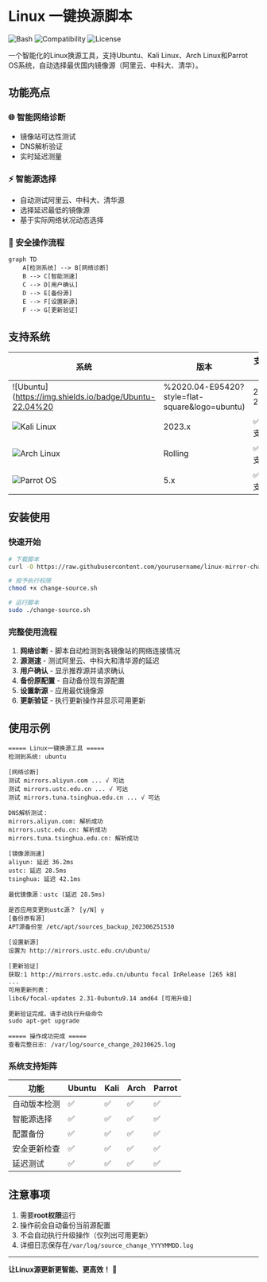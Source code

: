 # Linux 一键换源脚本

![Bash](https://img.shields.io/badge/Language-Bash-4EAA25?style=for-the-badge&logo=gnu-bash)
![Compatibility](https://img.shields.io/badge/Compatibility-Ubuntu|Kali|Arch|Parrot-333333?style=for-the-badge)
![License](https://img.shields.io/badge/License-MIT-blue?style=for-the-badge)

一个智能化的Linux换源工具，支持Ubuntu、Kali Linux、Arch Linux和Parrot OS系统，自动选择最优国内镜像源（阿里云、中科大、清华）。

## 功能亮点

### 🌐 智能网络诊断
- 镜像站可达性测试
- DNS解析验证
- 实时延迟测量

### ⚡ 智能源选择
- 自动测试阿里云、中科大、清华源
- 选择延迟最低的镜像源
- 基于实际网络状况动态选择

### 🔄 安全操作流程
```mermaid
graph TD
    A[检测系统] --> B[网络诊断]
    B --> C[智能测速]
    C --> D[用户确认]
    D --> E[备份源]
    E --> F[设置新源]
    F --> G[更新验证]
```

## 支持系统

| 系统                                                                                                      | 版本                                           | 支持状态     |
| --------------------------------------------------------------------------------------------------------- | ---------------------------------------------- | ------------ |
| ![Ubuntu](https://img.shields.io/badge/Ubuntu-22.04%20                                                    | %2020.04-E95420?style=flat-square&logo=ubuntu) | 22.04, 20.04 | ✅ 完全支持 |
| ![Kali Linux](https://img.shields.io/badge/Kali%20Linux-2023.1-557C94?style=flat-square&logo=kalilinux)   | 2023.x                                         | ✅ 完全支持   |
| ![Arch Linux](https://img.shields.io/badge/Arch%20Linux-Rolling-1793D1?style=flat-square&logo=arch-linux) | Rolling                                        | ✅ 完全支持   |
| ![Parrot OS](https://img.shields.io/badge/Parrot%20OS-5.0+-B7E085?style=flat-square)                      | 5.x                                            | ✅ 完全支持   |

## 安装使用

### 快速开始

```bash
# 下载脚本
curl -O https://raw.githubusercontent.com/yourusername/linux-mirror-changer/main/change-source.sh

# 授予执行权限
chmod +x change-source.sh

# 运行脚本
sudo ./change-source.sh
```

### 完整使用流程

1. **网络诊断** - 脚本自动检测到各镜像站的网络连接情况
2. **源测速** - 测试阿里云、中科大和清华源的延迟
3. **用户确认** - 显示推荐源并请求确认
4. **备份原配置** - 自动备份现有源配置
5. **设置新源** - 应用最优镜像源
6. **更新验证** - 执行更新操作并显示可用更新

## 使用示例

```plaintext
===== Linux一键换源工具 =====
检测到系统: ubuntu

[网络诊断]
测试 mirrors.aliyun.com ... √ 可达
测试 mirrors.ustc.edu.cn ... √ 可达
测试 mirrors.tuna.tsinghua.edu.cn ... √ 可达

DNS解析测试：
mirrors.aliyun.com: 解析成功
mirrors.ustc.edu.cn: 解析成功
mirrors.tuna.tsinghua.edu.cn: 解析成功

[镜像源测速]
aliyun: 延迟 36.2ms
ustc: 延迟 28.5ms
tsinghua: 延迟 42.1ms

最优镜像源：ustc (延迟 28.5ms)

是否应用变更到ustc源？ [y/N] y
[备份原有源]
APT源备份至 /etc/apt/sources_backup_202306251530

[设置新源]
设置为 http://mirrors.ustc.edu.cn/ubuntu/

[更新验证]
获取:1 http://mirrors.ustc.edu.cn/ubuntu focal InRelease [265 kB]
...
可用更新列表：
libc6/focal-updates 2.31-0ubuntu9.14 amd64 [可用升级]

更新验证完成，请手动执行升级命令
sudo apt-get upgrade

===== 操作成功完成 =====
查看完整日志: /var/log/source_change_20230625.log
```



### 系统支持矩阵

| 功能         | Ubuntu | Kali | Arch | Parrot |
| ------------ | ------ | ---- | ---- | ------ |
| 自动版本检测 | ✅      | ✅    | ✅    | ✅      |
| 智能源选择   | ✅      | ✅    | ✅    | ✅      |
| 配置备份     | ✅      | ✅    | ✅    | ✅      |
| 安全更新检查 | ✅      | ✅    | ✅    | ✅      |
| 延迟测试     | ✅      | ✅    | ✅    | ✅      |

## 注意事项

1. 需要**root权限**运行
2. 操作前会自动备份当前源配置
3. 不会自动执行升级操作（仅列出可用更新）
4. 详细日志保存在`/var/log/source_change_YYYYMMDD.log`


---

**让Linux源更新更智能、更高效！** 🚀